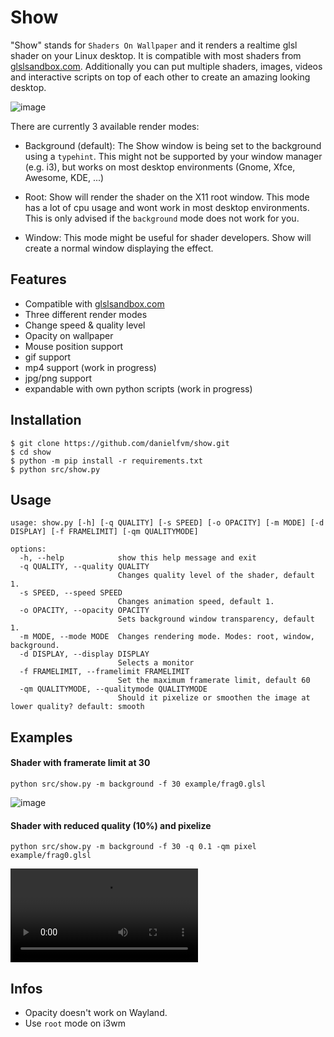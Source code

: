# Show
"Show" stands for `Shaders On Wallpaper` and it renders a realtime glsl shader on your Linux desktop.
It is compatible with most shaders from [glslsandbox.com](http://glslsandbox.com/). Additionally you can put multiple shaders, images, videos and interactive scripts on top of each other to create an amazing looking desktop.

![image](https://user-images.githubusercontent.com/23420640/174047138-8fcfc170-c4ed-4fa3-ab06-8030dd264b46.png)


There are currently 3 available render modes:

* Background (default):
The Show window is being set to the background using a `typehint`.
This might not be supported by your window manager (e.g. i3),
but works on most desktop environments (Gnome, Xfce, Awesome, KDE, ...)

* Root:
Show will render the shader on the X11 root window.
This mode has a lot of cpu usage and wont work in most desktop environments.
This is only advised if the `background` mode does not work for you.

* Window:
This mode might be useful for shader developers.
Show will create a normal window displaying the effect.

## Features
* Compatible with [glslsandbox.com](http://glslsandbox.com/)
* Three different render modes
* Change speed & quality level
* Opacity on wallpaper
* Mouse position support
* gif support
* mp4 support (work in progress)
* jpg/png support
* expandable with own python scripts (work in progress)

## Installation
```
$ git clone https://github.com/danielfvm/show.git
$ cd show
$ python -m pip install -r requirements.txt
$ python src/show.py
```

## Usage
```
usage: show.py [-h] [-q QUALITY] [-s SPEED] [-o OPACITY] [-m MODE] [-d DISPLAY] [-f FRAMELIMIT] [-qm QUALITYMODE]

options:
  -h, --help            show this help message and exit
  -q QUALITY, --quality QUALITY
                        Changes quality level of the shader, default 1.
  -s SPEED, --speed SPEED
                        Changes animation speed, default 1.
  -o OPACITY, --opacity OPACITY
                        Sets background window transparency, default 1.
  -m MODE, --mode MODE  Changes rendering mode. Modes: root, window, background.
  -d DISPLAY, --display DISPLAY
                        Selects a monitor
  -f FRAMELIMIT, --framelimit FRAMELIMIT
                        Set the maximum framerate limit, default 60
  -qm QUALITYMODE, --qualitymode QUALITYMODE
                        Should it pixelize or smoothen the image at lower quality? default: smooth
```

## Examples
#### Shader with framerate limit at 30
```
python src/show.py -m background -f 30 example/frag0.glsl
```
![image](screenshots/img1.gif)


#### Shader with reduced quality (10%) and pixelize
```
python src/show.py -m background -f 30 -q 0.1 -qm pixel example/frag0.glsl
```
![image](screenshots/img2.webm)



## Infos
* Opacity doesn't work on Wayland.
* Use `root` mode on i3wm

